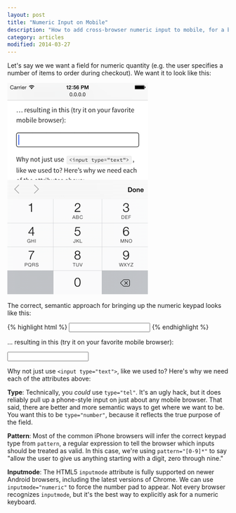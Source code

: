 ```yaml
---
layout: post
title: "Numeric Input on Mobile"
description: "How to add cross-browser numeric input to mobile, for a better user experience."
category: articles
modified: 2014-03-27
---
```


Let's say we we want a field for numeric quantity (e.g. the user specifies a number of items to order during checkout). We want it to look like this:

<img alt="Numeric input keypad, on iOS" src="/images/numeric.png" width="320">

The correct, semantic approach for bringing up the numeric keypad looks like this:

{% highlight html %}
  <input type="number" pattern="[0-9]*" inputmode="numeric">
{% endhighlight %}

... resulting in this (try it on your favorite mobile browser):

<input type="number" pattern="[0-9]*" inputmode="numeric">

Why not just use `<input type="text">`, like we used to? Here's why we need each of the attributes above:

**Type**: Technically, you *could* use `type="tel"`. It's an ugly hack, but it does reliably pull up a phone-style input on just about any mobile browser. That said, there are better and more semantic ways to get where we want to be. You want this to be `type="number"`, because it reflects the true purpose of the field.

**Pattern**: Most of the common iPhone browsers will infer the correct keypad type from `pattern`, a regular expression to tell the browser which inputs should be treated as valid. In this case, we're using `pattern="[0-9]*"` to say "allow the user to give us anything starting with a digit, zero through nine."

**Inputmode**: The HTML5 `inputmode` attribute is fully supported on newer Android browsers, including the latest versions of Chrome. We can use `inputmode="numeric"` to force the number pad to appear. Not every browser recognizes `inputmode`, but it's the best way to explicitly ask for a numeric keyboard.
